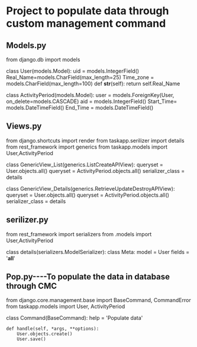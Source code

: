 # Project to populate data through custom management command

Models.py
-----------

from django.db import models


class User(models.Model):
    uid = models.IntegerField()
    Real_Name=models.CharField(max_length=25)
    Time_zone = models.CharField(max_length=100)
    def __str__(self):
        return self.Real_Name

class ActivityPeriod(models.Model):
    user = models.ForeignKey(User, on_delete=models.CASCADE)
    aid = models.IntegerField()
    Start_Time= models.DateTimeField()
    End_Time = models.DateTimeField()


Views.py
-----------

from django.shortcuts import render
from taskapp.serilizer import details
from rest_framework import generics
from taskapp.models import User,ActivityPeriod


class GenericView_List(generics.ListCreateAPIView):
    queryset = User.objects.all()
    queryset = ActivityPeriod.objects.all()
    serializer_class = details

class GenericView_Details(generics.RetrieveUpdateDestroyAPIView):
    queryset = User.objects.all()
    queryset = ActivityPeriod.objects.all()
    serializer_class = details

serilizer.py
---------------

from rest_framework import serializers
from .models import User,ActivityPeriod

class details(serializers.ModelSerializer):
    class Meta:
        model = User
        fields = '__all__'
        
 Pop.py----To populate the data in database through CMC
 ------------------------------------------------------------
 
 from django.core.management.base import BaseCommand, CommandError
from taskapp.models import User, ActivityPeriod

class Command(BaseCommand):
    help = 'Populate data'

    def handle(self, *args, **options):
        User.objects.create()
        User.save()
